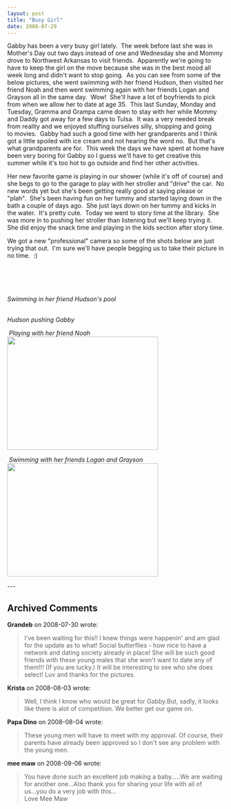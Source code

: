 ```yaml
---
layout: post
title: "Busy Girl"
date: 2008-07-29
---
```


<p>Gabby has been a very busy girl lately.  The week before last she was in Mother's Day out two days instead of one and Wednesday she and Mommy drove to Northwest Arkansas to visit friends.  Apparently we're going to have to keep the girl on the move because she was in the best mood all week long and didn't want to stop going.  As you can see from some of the below pictures, she went swimming with her friend Hudson, then visited her friend Noah and then went swimming again with her friends Logan and Grayson all in the same day.  Wow!  She'll have a lot of boyfriends to pick from when we allow her to date at age 35.  This last Sunday, Monday and Tuesday, Gramma and Grampa came down to stay with her while Mommy and Daddy got away for a few days to Tulsa.  It was a very needed break from reality and we enjoyed stuffing ourselves silly, shopping and going to movies.  Gabby had such a good time with her grandparents and I think got a little spoiled with ice cream and not hearing the word no.  But that's what grandparents are for.  This week the days we have spent at home have been very boring for Gabby so I guess we'll have to get creative this summer while it's too hot to go outside and find her other activities.  </p>
<p>Her new favorite game is playing in our shower (while it's off of course) and she begs to go to the garage to play with her stroller and "drive" the car.  No new words yet but she's been getting really good at saying please or "plah".  She's been having fun on her tummy and started laying down in the bath a couple of days ago.  She just lays down on her tummy and kicks in the water.  It's pretty cute.  Today we went to story time at the library.  She was more in to pushing her stroller than listening but we'll keep trying it.  She did enjoy the snack time and playing in the kids section after story time.</p>
<p>We got a new "professional" camera so some of the shots below are just trying that out.  I'm sure we'll have people begging us to take their picture in no time.  :)</p>
<p><img alt="" src="/thepaladinos/assets/images/2008-07-29-DSC_0010(Custom).jpg"/> </p>
<p><img alt="" src="/thepaladinos/assets/images/2008-07-29-DSC_0026(Custom).jpg"/> </p>
<p><img alt="" src="/thepaladinos/assets/images/2008-07-29-DSC_0069(Custom).jpg"/> </p>
<p><img alt="" src="/thepaladinos/assets/images/2008-07-29-DSC_0112(Custom).jpg"/> </p>
<p><img alt="" src="/thepaladinos/assets/images/2008-07-29-DSC_0117(Custom).jpg"/> </p>
<p><em>Swimming in her friend Hudson's pool<br/>
</em><img alt="" src="/thepaladinos/assets/images/2008-07-29-P1030206(Custom).jpg"/>  </p>
<p><em>Hudson pushing Gabby<br/>
</em><img alt="" src="/thepaladinos/assets/images/2008-07-29-P1030210(Custom).jpg"/></p>
<p> <em>Playing with her friend Noah<br/>
</em><img alt="" height="263" src="/thepaladinos/assets/images/2008-07-29-P1030215(Custom).JPG" width="350"/></p>
<p> <em>Swimming with her friends Logan and Grayson<br/>
</em><img alt="" height="263" src="/thepaladinos/assets/images/2008-07-29-P1030223(Custom).JPG" width="350"/></p>
---

## Archived Comments

**Grandeb** on 2008-07-30 wrote:

> I've been waiting for this!!  I knew things were happenin' and am glad for the update as to what!  Social butterflies - how nice to have a network and dating society already in place!  She will be such good friends with these young males that she won't want to date any of them!!!  (If you are lucky.)  It will be interesting to see who she does select!  Luv and thanks for the pictures.

**Krista** on 2008-08-03 wrote:

> Well, I think I know who would be great for Gabby.But, sadly, it looks like there is alot of competition. We better get our game on.

**Papa Dino** on 2008-08-04 wrote:

> These young men will have to meet with my approval. Of course, their parents have already been approved so I don't see any problem with the young men.

**mee maw** on 2008-09-06 wrote:

> You have done such an excellent job making a baby.....We are waiting for another one...Also thank you for sharing your life with all of us...you do a very job with this...<br>Love Mee Maw

